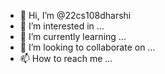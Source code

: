- 👋 Hi, I’m @22cs108dharshi
- 👀 I’m interested in ...
- 🌱 I’m currently learning ...
- 💞️ I’m looking to collaborate on ...
- 📫 How to reach me ...

<!---
22cs108dharshi/22cs108dharshi is a ✨ special ✨ repository because its `README.md` (this file) appears on your GitHub profile.
You can click the Preview link to take a look at your changes.
--->
